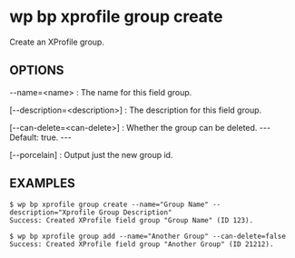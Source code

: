 #	wp bp xprofile group create

Create an XProfile group.

## OPTIONS

--name=&lt;name&gt;
: The name for this field group.

[--description=&lt;description&gt;]
: The description for this field group.

[--can-delete=&lt;can-delete&gt;]
: Whether the group can be deleted.
\---
Default: true.
\---

[--porcelain]
: Output just the new group id.

## EXAMPLES

    $ wp bp xprofile group create --name="Group Name" --description="Xprofile Group Description"
    Success: Created XProfile field group "Group Name" (ID 123).

    $ wp bp xprofile group add --name="Another Group" --can-delete=false
    Success: Created XProfile field group "Another Group" (ID 21212).
